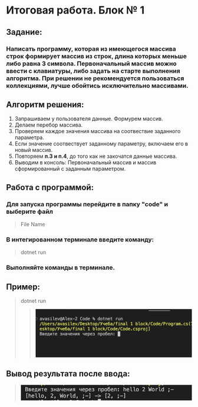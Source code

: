 
# Итоговая работа. Блок № 1 

## Задание: 
### Написать программу, которая из имеющегося массива строк формирует массив из строк, длина которых меньше либо равна 3 символа. Первоначальный массив можно ввести с клавиатуры, либо задать на старте выполнения алгоритма. При решении не рекомендуется пользоваться коллекциями, лучше обойтись исключительно массивами.



## Алгоритм решения: 

1. Запрашиваем у пользователя данные. Формурем массив. 
2. Делаем перебор массива.
3. Проверяем каждое значения массива на соотвествие заданного параметра. 
4. Если значение соотвествует заданному параметру, включаем его в новый массив.
5. Повторяем **п.3 и п.4**, до того как не закочатся данные массива. 
6. Выводим в консоль: Первоначальный массив и массив сформированный с заданным параметром. 








## Работа с программой:

### Для запуска программы перейдите в папку "code" и выберите файл 

> File Name

### В интегированном терминале введите команду: 
> dotnet run 

### Выполняйте команды в терминале. 


## Пример: 
> dotnet run 
> > ![](image/image1.png)


## Вывод результата после ввода: 
> ![](image/image2.png)
